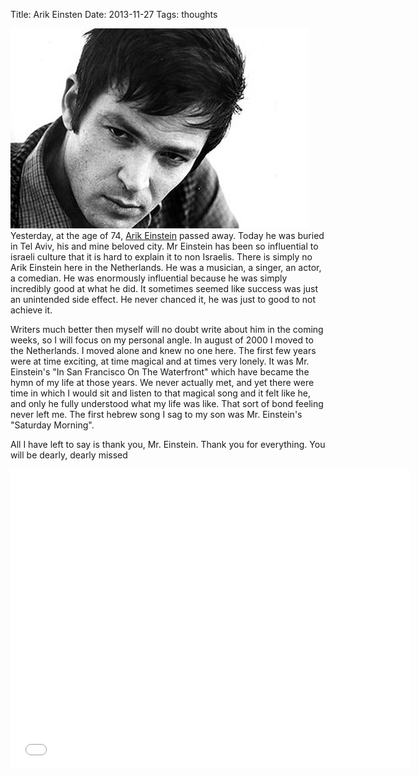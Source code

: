 Title: Arik Einsten
Date: 2013-11-27
Tags: thoughts

![Arik Einstein](/images/201311-arik-einstein-BW.jpg)
Yesterday, at the age of 74, [Arik Einstein](http://en.wikipedia.org/wiki/Arik_Einstein) passed away. Today he was buried in Tel Aviv, his and mine beloved city. Mr Einstein has been so influential to israeli culture that it is hard to explain it to non Israelis. There is simply no Arik Einstein here in the Netherlands. He was a musician, a singer, an actor, a comedian. He was enormously influential because he was simply incredibly good at what he did. It sometimes seemed like success was just an unintended side effect. He never chanced it, he was just to good to not achieve it.

Writers much better then myself will no doubt write about him in the coming weeks, so I will focus on my personal angle. In august of 2000 I moved to the Netherlands. I moved alone and knew no one here. The first few years were at time exciting, at time magical and at times very lonely. It was Mr. Einstein's "In San Francisco On The Waterfront" which have became the hymn of my life at those years. We never actually met, and yet there were time in which I would sit and listen to that magical song and it felt like he, and only he fully understood what my life was like. That sort of bond feeling never left me. The first hebrew song I sag to my son was Mr. Einstein's "Saturday Morning".

All I have left to say is thank you, Mr. Einstein. Thank you for everything. You will be dearly, dearly missed

<iframe width="640" height="480" src="//www.youtube.com/embed/rVinVS3d1ok" frameborder="0" allowfullscreen></iframe>